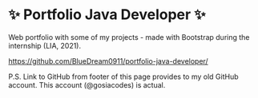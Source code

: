 # :sparkles: Portfolio Java Developer :sparkles:
Web portfolio with some of my projects - made with Bootstrap during the internship (LIA, 2021). 

https://github.com/BlueDream0911/portfolio-java-developer/

P.S. Link to GitHub from footer of this page provides to my old GitHub account. This account (@gosiacodes) is actual.

